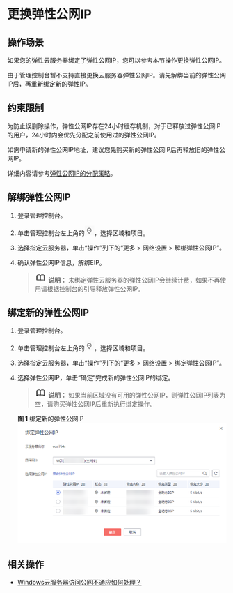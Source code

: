 # 更换弹性公网IP<a name="ecs_03_0703"></a>

## 操作场景<a name="section1313622911716"></a>

如果您的弹性云服务器绑定了弹性公网IP，您可以参考本节操作更换弹性公网IP。

由于管理控制台暂不支持直接更换云服务器弹性公网IP。请先解绑当前的弹性公网IP后，再重新绑定新的弹性IP。

## 约束限制<a name="section1388112214111"></a>

为防止误删除操作，弹性公网IP存在24小时缓存机制，对于已释放过弹性公网IP的用户，24小时内会优先分配之前使用过的弹性公网IP。

如需申请新的弹性公网IP地址，建议您先购买新的弹性公网IP后再释放旧的弹性公网IP。

详细内容请参考[弹性公网IP的分配策略](https://support.huaweicloud.com/eip_faq/faq_eip_0016.html)。

## 解绑弹性公网IP<a name="section357272742214"></a>

1.  登录管理控制台。
2.  单击管理控制台左上角的![](figures/icon-region.png)，选择区域和项目。
3.  选择指定云服务器，单击“操作”列下的“更多 \> 网络设置 \> 解绑弹性公网IP”。
4.  确认弹性公网IP信息，解绑EIP。

    >![](public_sys-resources/icon-note.gif) **说明：** 
    >未绑定弹性云服务器的弹性公网IP会继续计费，如果不再使用请根据控制台的引导释放弹性公网IP。


## 绑定新的弹性公网IP<a name="section11111104619243"></a>

1.  登录管理控制台。
2.  单击管理控制台左上角的![](figures/icon-region.png)，选择区域和项目。
3.  选择指定云服务器，单击“操作”列下的“更多 \> 网络设置 \> 绑定弹性公网IP”。
4.  选择弹性公网IP，单击“确定”完成新的弹性公网IP的绑定。

    >![](public_sys-resources/icon-note.gif) **说明：** 
    >如果当前区域没有可用的弹性公网IP，则弹性公网IP列表为空，请购买弹性公网IP后重新执行绑定操作。

    **图 1**  绑定新的弹性公网IP<a name="fig82941259466"></a>  
    ![](figures/绑定新的弹性公网IP.png "绑定新的弹性公网IP")


## 相关操作<a name="section590255725418"></a>

-   [Windows云服务器访问公网不通应如何处理？](https://support.huaweicloud.com/ecs_faq/zh-cn_topic_0167429327.html)

